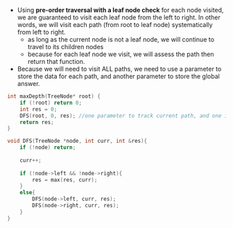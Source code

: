 - Using **pre-order traversal with a leaf node check** for each node visited, we are guaranteed to visit each leaf node from the left to right. In other words, we will visit each path (from root to leaf node) systematically from left to right.
    - as long as the current node is not a leaf node, we will continue to travel to its children nodes
    - because for each leaf node we visit, we will assess the path then return that function.
- Because we will need to visit ALL paths, we need to use a parameter to store the data for each path, and another parameter to store the global answer.

```cpp
int maxDepth(TreeNode* root) {
    if (!root) return 0;
    int res = 0;
    DFS(root, 0, res); //one parameter to track current path, and one is used to store the global answer 
    return res;
}

void DFS(TreeNode *node, int curr, int &res){
    if (!node) return;
    
    curr++;
    
    if (!node->left && !node->right){
        res = max(res, curr);
    }
    else{
        DFS(node->left, curr, res);
        DFS(node->right, curr, res);
    }
}
```
